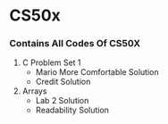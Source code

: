 # CS50x
### Contains All Codes Of CS50X
1. C Problem Set 1
   - Mario More Comfortable Solution
   - Credit Solution
2. Arrays
   - Lab 2 Solution
   - Readability Solution
